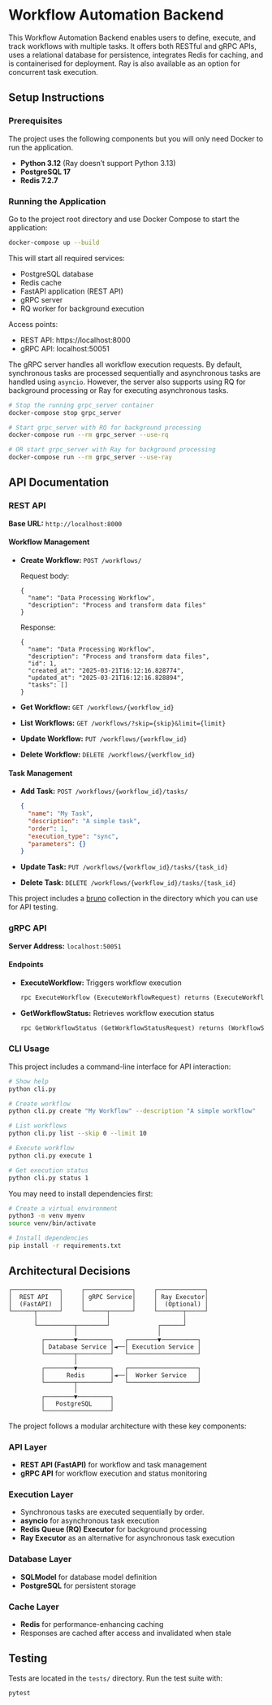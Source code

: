 # Workflow Automation Backend

This Workflow Automation Backend enables users to define, execute, and track workflows with multiple tasks. It offers both RESTful and gRPC APIs, uses a relational database for persistence, integrates Redis for caching, and is containerised for deployment. Ray is also available as an option for concurrent task execution.

## Setup Instructions

### Prerequisites

The project uses the following components but you will only need Docker to run the application.

- **Python 3.12** (Ray doesn’t support Python 3.13)
- **PostgreSQL 17**
- **Redis 7.2.7**

### Running the Application

Go to the project root directory and use Docker Compose to start the application:

```bash
docker-compose up --build
```

This will start all required services:
- PostgreSQL database
- Redis cache
- FastAPI application (REST API)
- gRPC server
- RQ worker for background execution

Access points:
- REST API: https://localhost:8000
- gRPC API: localhost:50051

The gRPC server handles all workflow execution requests. By default, synchronous tasks are processed sequentially and asynchronous tasks are handled using `asyncio`. However, the server also supports using RQ for background processing or Ray for executing asynchronous tasks.

```bash
# Stop the running grpc_server container
docker-compose stop grpc_server

# Start grpc_server with RQ for background processing
docker-compose run --rm grpc_server --use-rq

# OR start grpc_server with Ray for background processing
docker-compose run --rm grpc_server --use-ray
```

## API Documentation

### REST API

**Base URL:** ```http://localhost:8000```

#### Workflow Management

- **Create Workflow:** ```POST /workflows/```

  Request body:
  ```
  {
    "name": "Data Processing Workflow",
    "description": "Process and transform data files"
  }
  ```

  Response:
  ```
  {
    "name": "Data Processing Workflow",
    "description": "Process and transform data files",
    "id": 1,
    "created_at": "2025-03-21T16:12:16.828774",
    "updated_at": "2025-03-21T16:12:16.828894",
    "tasks": []
  }
  ```

- **Get Workflow:** ```GET /workflows/{workflow_id}```
- **List Workflows:** ```GET /workflows/?skip={skip}&limit={limit}```
- **Update Workflow:** ```PUT /workflows/{workflow_id}```
- **Delete Workflow:** ```DELETE /workflows/{workflow_id}```

#### Task Management

- **Add Task:** ```POST /workflows/{workflow_id}/tasks/```

  ```json
  {
    "name": "My Task",
    "description": "A simple task",
    "order": 1,
    "execution_type": "sync",
    "parameters": {}
  }
  ```

- **Update Task:** ```PUT /workflows/{workflow_id}/tasks/{task_id}```
- **Delete Task:** ```DELETE /workflows/{workflow_id}/tasks/{task_id}```

This project includes a [bruno](https://www.usebruno.com/) collection in the directory which you can use for API testing.

### gRPC API

**Server Address:** ```localhost:50051```

#### Endpoints

- **ExecuteWorkflow:** Triggers workflow execution
  ```protobuf
  rpc ExecuteWorkflow (ExecuteWorkflowRequest) returns (ExecuteWorkflowResponse) {}
  ```
- **GetWorkflowStatus:** Retrieves workflow execution status
  ```protobuf
  rpc GetWorkflowStatus (GetWorkflowStatusRequest) returns (WorkflowStatusResponse) {}
  ```

### CLI Usage

This project includes a command-line interface for API interaction:

```bash
# Show help
python cli.py

# Create workflow
python cli.py create "My Workflow" --description "A simple workflow"

# List workflows
python cli.py list --skip 0 --limit 10

# Execute workflow
python cli.py execute 1

# Get execution status
python cli.py status 1
```

You may need to install dependencies first:

```bash
# Create a virtual environment
python3 -m venv myenv
source venv/bin/activate

# Install dependencies
pip install -r requirements.txt
```

## Architectural Decisions

```
┌─────────────┐     ┌─────────────┐     ┌─────────────┐
│  REST API   │     │ gRPC Service│     │ Ray Executor│
│  (FastAPI)  │     │             │     │  (Optional) │
└──────┬──────┘     └──────┬──────┘     └───────┬─────┘
       │                   │                    │
       └──────────┬────────┘             ┌──────┘
                  │                      │
         ┌────────▼─────────┐   ┌────────▼──────────┐
         │ Database Service │◄──│ Execution Service │
         └────────┬─────────┘   └───────────────────┘
                  │
         ┌────────▼─────────┐   ┌───────────────────┐
         │      Redis       │◄──│  Worker Service   │
         └────────┬─────────┘   └───────────────────┘
                  │
         ┌────────▼─────────┐
         │   PostgreSQL     │
         └──────────────────┘
```

The project follows a modular architecture with these key components:

### API Layer
- **REST API (FastAPI)** for workflow and task management
- **gRPC API** for workflow execution and status monitoring

### Execution Layer
- Synchronous tasks are executed sequentially by order.
- **asyncio** for asynchronous task execution
- **Redis Queue (RQ) Executor** for background processing
- **Ray Executor** as an alternative for asynchronous task execution

### Database Layer
- **SQLModel** for database model definition
- **PostgreSQL** for persistent storage

### Cache Layer
- **Redis** for performance-enhancing caching
- Responses are cached after access and invalidated when stale

## Testing

Tests are located in the ```tests/``` directory. Run the test suite with:

```bash
pytest
```
